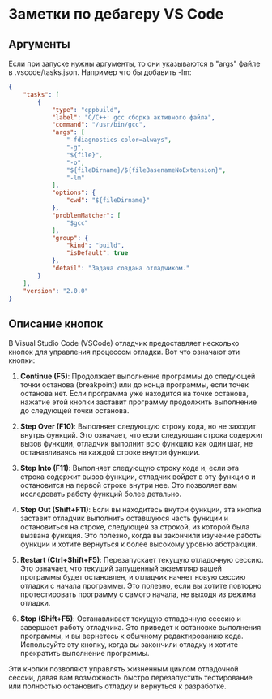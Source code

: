 # Заметки по дебагеру VS Code

## Аргументы

Если при запуске нужны аргументы, то они указываются в "args" файле в .vscode/tasks.json.
Например что бы добавить -lm:

```json
{
    "tasks": [
        {
            "type": "cppbuild",
            "label": "C/C++: gcc сборка активного файла",
            "command": "/usr/bin/gcc",
            "args": [
                "-fdiagnostics-color=always",
                "-g",
                "${file}",
                "-o",
                "${fileDirname}/${fileBasenameNoExtension}",
                "-lm"
            ],
            "options": {
                "cwd": "${fileDirname}"
            },
            "problemMatcher": [
                "$gcc"
            ],
            "group": {
                "kind": "build",
                "isDefault": true
            },
            "detail": "Задача создана отладчиком."
        }
    ],
    "version": "2.0.0"
}
```

## Описание кнопок

В Visual Studio Code (VSCode) отладчик предоставляет несколько кнопок для управления процессом отладки. Вот что означают эти кнопки:

1. **Continue (F5)**: Продолжает выполнение программы до следующей точки останова (breakpoint) или до конца программы, если точек останова нет. Если программа уже находится на точке останова, нажатие этой кнопки заставит программу продолжить выполнение до следующей точки останова.

2. **Step Over (F10)**: Выполняет следующую строку кода, но не заходит внутрь функций. Это означает, что если следующая строка содержит вызов функции, отладчик выполнит всю функцию как один шаг, не останавливаясь на каждой строке внутри функции.

3. **Step Into (F11)**: Выполняет следующую строку кода и, если эта строка содержит вызов функции, отладчик войдет в эту функцию и остановится на первой строке внутри нее. Это позволяет вам исследовать работу функций более детально.

4. **Step Out (Shift+F11)**: Если вы находитесь внутри функции, эта кнопка заставит отладчик выполнить оставшуюся часть функции и остановиться на строке, следующей за строкой, из которой была вызвана функция. Это полезно, когда вы закончили изучение работы функции и хотите вернуться к более высокому уровню абстракции.

5. **Restart (Ctrl+Shift+F5)**: Перезапускает текущую отладочную сессию. Это означает, что текущий запущенный экземпляр вашей программы будет остановлен, и отладчик начнет новую сессию отладки с начала программы. Это полезно, если вы хотите повторно протестировать программу с самого начала, не выходя из режима отладки.

6. **Stop (Shift+F5)**: Останавливает текущую отладочную сессию и завершает работу отладчика. Это приведет к остановке выполнения программы, и вы вернетесь к обычному редактированию кода. Используйте эту кнопку, когда вы закончили отладку и хотите прекратить выполнение программы.

Эти кнопки позволяют управлять жизненным циклом отладочной сессии, давая вам возможность быстро перезапустить тестирование или полностью остановить отладку и вернуться к разработке.